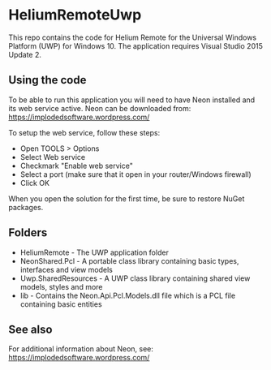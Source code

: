 # HeliumRemoteUwp

This repo contains the code for Helium Remote for the Universal Windows Platform (UWP) for Windows 10. The application requires Visual Studio 2015 Update 2.

## Using the code

To be able to run this application you will need to have Neon installed and its web service active.
Neon can be downloaded from: https://implodedsoftware.wordpress.com/

To setup the web service, follow these steps:
* Open TOOLS > Options
* Select Web service
* Checkmark "Enable web service"
* Select a port (make sure that it open in your router/Windows firewall)
* Click OK

When you open the solution for the first time, be sure to restore NuGet packages.

## Folders

* HeliumRemote - The UWP application folder
* NeonShared.Pcl - A portable class library containing basic types, interfaces and view models
* Uwp.SharedResources - A UWP class library containing shared view models, styles and more
* lib - Contains the Neon.Api.Pcl.Models.dll file which is a PCL file containing basic entities

## See also

For additional information about Neon, see: https://implodedsoftware.wordpress.com/
